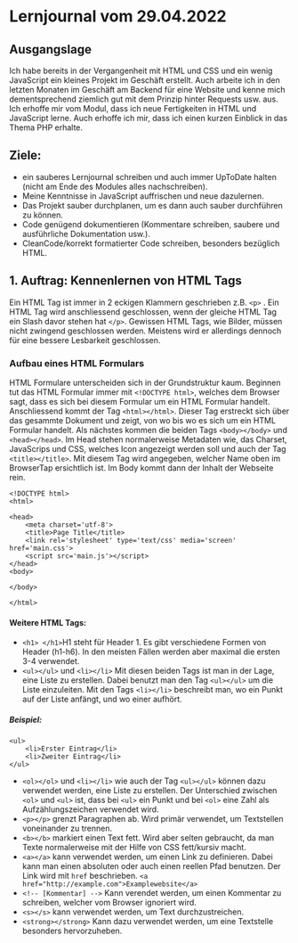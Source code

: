 # Lernjournal vom 29.04.2022
## Ausgangslage
Ich habe bereits in der Vergangenheit mit HTML und CSS und ein wenig JavaScript ein kleines Projekt im Geschäft erstellt.
Auch arbeite ich in den letzten Monaten im Geschäft am Backend für eine Website und kenne mich dementsprechend ziemlich gut mit dem Prinzip hinter Requests usw. aus.
Ich erhoffe mir vom Modul, dass ich neue Fertigkeiten in HTML und JavaScript lerne. Auch erhoffe ich mir, dass ich einen kurzen Einblick in das Thema PHP erhalte.

## Ziele:
- ein sauberes Lernjournal schreiben und auch immer UpToDate halten (nicht am Ende des Modules alles nachschreiben).
- Meine Kenntnisse in JavaScript auffrischen und neue dazulernen.
- Das Projekt sauber durchplanen, um es dann auch sauber durchführen zu können.
- Code genügend dokumentieren (Kommentare schreiben, saubere und ausführliche Dokumentation usw.).
- CleanCode/korrekt formatierter Code schreiben, besonders bezüglich HTML.

## 1. Auftrag: Kennenlernen von HTML Tags
Ein HTML Tag ist immer in 2 eckigen Klammern geschrieben z.B. `<p>` . Ein HTML Tag wird anschliessend geschlossen, wenn der gleiche HTML Tag ein Slash davor stehen hat `</p>`. Gewissen HTML Tags, wie Bilder, müssen nicht zwingend geschlossen werden. Meistens wird er allerdings dennoch für eine bessere Lesbarkeit geschlossen.

### Aufbau eines HTML Formulars
HTML Formulare unterscheiden sich in der Grundstruktur kaum. Beginnen tut das HTML Formular immer mit `<!DOCTYPE html>`, welches dem Browser sagt, dass es sich bei diesem Formular um ein HTML Formular handelt. Anschliessend kommt der Tag `<html></html>`. Dieser Tag erstreckt sich über das gesammte Dokument und zeigt, von wo bis wo es sich um ein HTML Formular handelt. Als nächstes kommen die beiden Tags `<body></body>` und `<head></head>`. Im Head stehen normalerweise Metadaten wie, das Charset, JavaScrips und CSS, welches Icon angezeigt werden soll und auch der Tag `<title></title>`. Mit diesem Tag wird angegeben, welcher Name oben im BrowserTap ersichtlich ist. Im Body kommt dann der Inhalt der Webseite rein.
```
<!DOCTYPE html>
<html>

<head>
    <meta charset='utf-8'>
    <title>Page Title</title>
    <link rel='stylesheet' type='text/css' media='screen' href='main.css'>
    <script src='main.js'></script>
</head>
<body>

</body>

</html>
```
#### Weitere HTML Tags:
- `<h1> </h1>`H1 steht für Header 1. Es gibt verschiedene Formen von Header (h1-h6). In den meisten Fällen werden aber maximal die ersten 3-4 verwendet. 
- `<ul></ul>` und `<li></li>` Mit diesen beiden Tags ist man in der Lage, eine Liste zu erstellen. Dabei benutzt man den Tag `<ul></ul>` um die Liste einzuleiten. Mit den Tags `<li></li>` beschreibt man, wo ein Punkt auf der Liste anfängt, und wo einer aufhört.</br>
##### Beispiel:
```
<ul>
    <li>Erster Eintrag</li>
    <li>Zweiter Eintrag</li>
</ul>
```
- `<ol></ol>` und `<li></li>` wie auch der Tag `<ul></ul>` können dazu verwendet werden, eine Liste zu erstellen. Der Unterschied zwischen `<ol>` und `<ul>` ist, dass bei `<ul>` ein Punkt und bei `<ol>` eine Zahl als Aufzählungszeichen verwendet wird.
- `<p></p>` grenzt Paragraphen ab. Wird primär verwendet, um Textstellen voneinander zu trennen. 
- `<b></b>` markiert einen Text fett. Wird aber selten gebraucht, da man Texte normalerweise mit der Hilfe von CSS fett/kursiv macht.
- `<a></a>` kann verwendet werden, um einen Link zu definieren. Dabei kann man einen absoluten oder auch einen reellen Pfad benutzen. Der Link wird mit `href` beschrieben. `<a href="http://example.com">Examplewebsite</a>`
- `<!-- [Kommentar] -->` Kann verendet werden, um einen Kommentar zu schreiben, welcher vom Browser ignoriert wird.
- `<s></s>` kann verwendet werden, um Text durchzustreichen. 
- `<strong></strong>` Kann dazu verwendet werden, um eine Textstelle besonders hervorzuheben.
